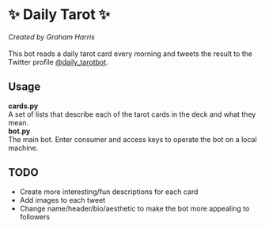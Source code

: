 # ✨ Daily Tarot ✨

*Created by Graham Harris* \
\
This bot reads a daily tarot card every morning and tweets the result to the Twitter profile [@daily_tarotbot](https://twitter.com/daily_tarotbot).

## Usage

**cards.py**\
A set of lists that describe each of the tarot cards in the deck and what they mean.
\
**bot.py**\
The main bot. Enter consumer and access keys to operate the bot on a local machine.

## TODO
<ul>
  <li>Create more interesting/fun descriptions for each card</li>
  <li>Add images to each tweet</li>
  <li>Change name/header/bio/aesthetic to make the bot more appealing to followers</li>
</ul>
